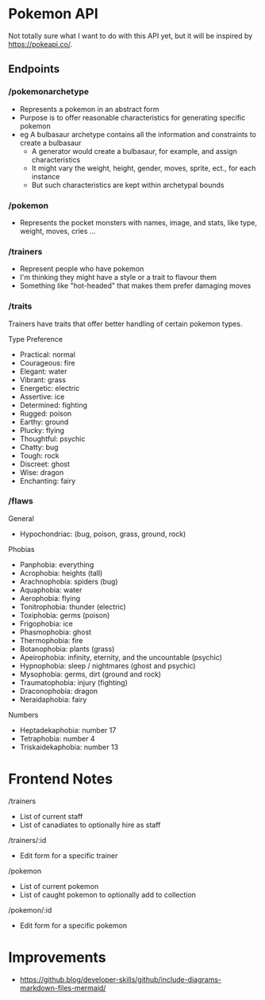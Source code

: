 # Pokemon API
Not totally sure what I want to do with this API yet, but it will be inspired by https://pokeapi.co/.

## Endpoints

### /pokemonarchetype
- Represents a pokemon in an abstract form
- Purpose is to offer reasonable characteristics for generating specific pokemon
- eg A bulbasaur archetype contains all the information and constraints to create a bulbasaur
  - A generator would create a bulbasaur, for example, and assign characteristics
  - It might vary the weight, height, gender, moves, sprite, ect., for each instance
  - But such characteristics are kept within archetypal bounds

### /pokemon
- Represents the pocket monsters with names, image, and stats, like type, weight, moves, cries ...

### /trainers
- Represent people who have pokemon
- I'm thinking they might have a style or a trait to flavour them
- Something like "hot-headed" that makes them prefer damaging moves

### /traits
Trainers have traits that offer better handling of certain pokemon types.

Type Preference
- Practical: normal
- Courageous: fire
- Elegant: water
- Vibrant: grass
- Energetic: electric
- Assertive: ice
- Determined: fighting
- Rugged: poison
- Earthy: ground
- Plucky: flying
- Thoughtful: psychic
- Chatty: bug
- Tough: rock
- Discreet: ghost
- Wise: dragon
- Enchanting: fairy

### /flaws

General
- Hypochondriac: (bug, poison, grass, ground, rock)

Phobias
- Panphobia: everything
- Acrophobia: heights (tall)
- Arachnophobia: spiders (bug)
- Aquaphobia: water
- Aerophobia: flying
- Tonitrophobia: thunder (electric)
- Toxiphobia: germs (poison)
- Frigophobia: ice
- Phasmophobia: ghost
- Thermophobia: fire
- Botanophobia: plants (grass)
- Apeirophobia: infinity, eternity, and the uncountable (psychic)
- Hypnophobia: sleep / nightmares (ghost and psychic)
- Mysophobia: germs, dirt (ground and rock)
- Traumatophobia: injury (fighting)
- Draconophobia: dragon
- Neraidaphobia: fairy

Numbers
- Heptadekaphobia: number 17
- Tetraphobia: number 4
- Triskaidekaphobia: number 13

# Frontend Notes

/trainers
- List of current staff
- List of canadiates to optionally hire as staff

/trainers/:id
- Edit form for a specific trainer

/pokemon
- List of current pokemon
- List of caught pokemon to optionally add to collection

/pokemon/:id
- Edit form for a specific pokemon


# Improvements
- https://github.blog/developer-skills/github/include-diagrams-markdown-files-mermaid/